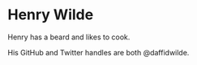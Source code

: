 # Henry Wilde

Henry has a beard and likes to cook.

His GitHub and Twitter handles are both @daffidwilde.

